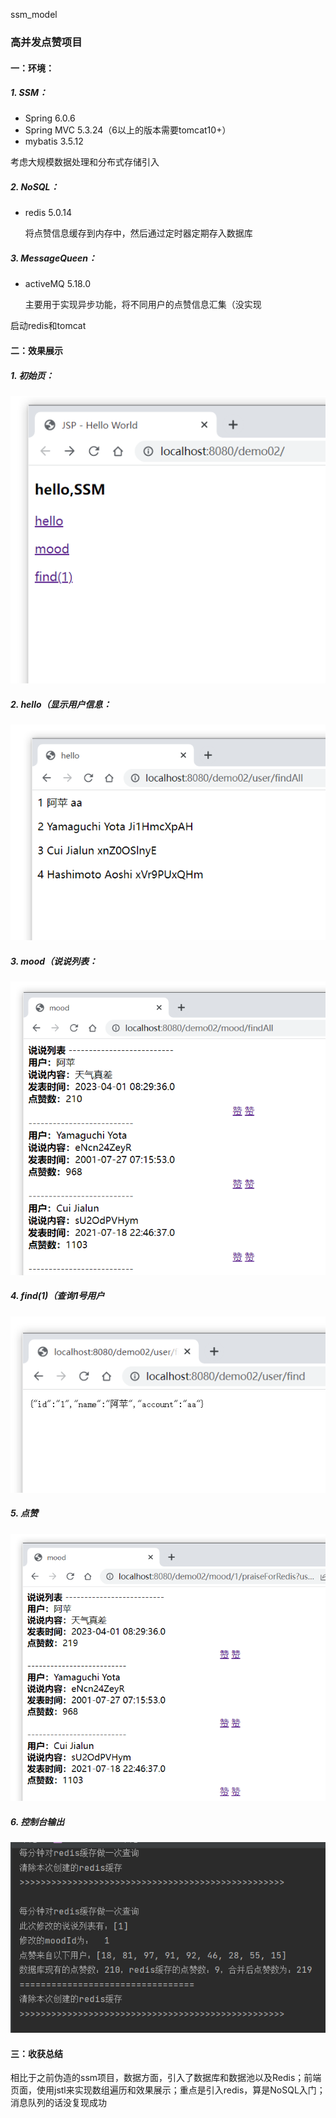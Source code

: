ssm_model

### 高并发点赞项目

#### 一：环境：



##### 1. SSM：

* Spring 6.0.6
* Spring MVC 5.3.24（6以上的版本需要tomcat10+） 
*  mybatis 3.5.12

考虑大规模数据处理和分布式存储引入



##### 2. NoSQL：

* redis 5.0.14

  将点赞信息缓存到内存中，然后通过定时器定期存入数据库

  

##### 3. MessageQueen：

* activeMQ 5.18.0

  主要用于实现异步功能，将不同用户的点赞信息汇集（没实现



启动redis和tomcat

#### 二：效果展示

##### 1. 初始页：

![img_2.png](img_2.png)



##### 2. hello（显示用户信息：

![img_3.png](img_3.png)



##### 3. mood（说说列表：



![img_4.png](img_4.png)



##### 4. find(1)（查询1号用户

![img_5.png](img_5.png)

##### 5.  点赞


![img_7.png](img_7.png)



##### 6. 控制台输出

![img_8.png](img_8.png)

#### 三：收获总结

相比于之前伪造的ssm项目，数据方面，引入了数据库和数据池以及Redis；前端页面，使用jstl来实现数组遍历和效果展示；重点是引入redis，算是NoSQL入门；消息队列的话没复现成功